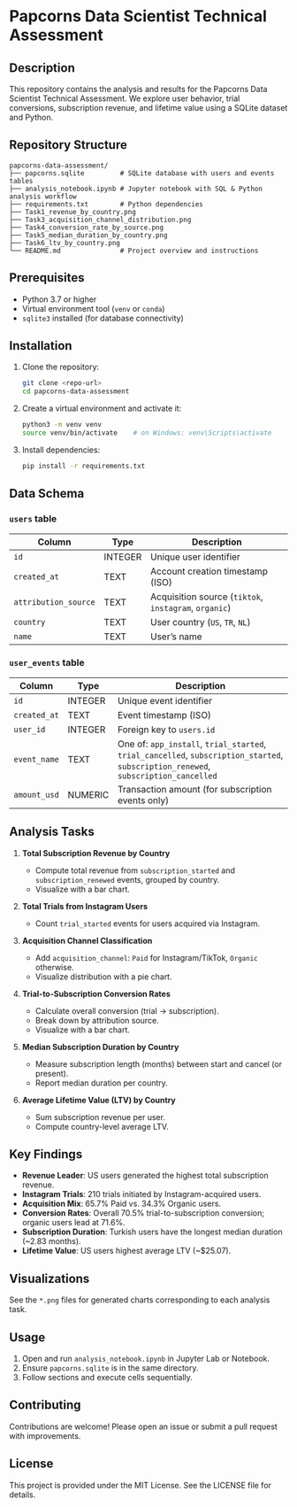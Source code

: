 # Papcorns Data Scientist Technical Assessment

## Description

This repository contains the analysis and results for the Papcorns Data Scientist Technical Assessment. We explore user behavior, trial conversions, subscription revenue, and lifetime value using a SQLite dataset and Python.

## Repository Structure

```
papcorns-data-assessment/
├── papcorns.sqlite         # SQLite database with users and events tables
├── analysis_notebook.ipynb # Jupyter notebook with SQL & Python analysis workflow
├── requirements.txt        # Python dependencies
├── Task1_revenue_by_country.png
├── Task3_acquisition_channel_distribution.png
├── Task4_conversion_rate_by_source.png
├── Task5_median_duration_by_country.png
├── Task6_ltv_by_country.png
└── README.md               # Project overview and instructions
```

## Prerequisites

- Python 3.7 or higher
- Virtual environment tool (`venv` or `conda`)
- `sqlite3` installed (for database connectivity)

## Installation

1. Clone the repository:
   ```bash
   git clone <repo-url>
   cd papcorns-data-assessment
   ```
2. Create a virtual environment and activate it:
   ```bash
   python3 -m venv venv
   source venv/bin/activate    # on Windows: venv\Scripts\activate
   ```
3. Install dependencies:
   ```bash
   pip install -r requirements.txt
   ```

## Data Schema

### `users` table

| Column             | Type    | Description                       |
|--------------------|---------|-----------------------------------|
| `id`               | INTEGER | Unique user identifier            |
| `created_at`       | TEXT    | Account creation timestamp (ISO)  |
| `attribution_source` | TEXT  | Acquisition source (`tiktok`, `instagram`, `organic`) |
| `country`          | TEXT    | User country (`US`, `TR`, `NL`)   |
| `name`             | TEXT    | User’s name                       |

### `user_events` table

| Column        | Type    | Description                                                      |
|---------------|---------|------------------------------------------------------------------|
| `id`          | INTEGER | Unique event identifier                                          |
| `created_at`  | TEXT    | Event timestamp (ISO)                                            |
| `user_id`     | INTEGER | Foreign key to `users.id`                                        |
| `event_name`  | TEXT    | One of: `app_install`, `trial_started`, `trial_cancelled`, `subscription_started`, `subscription_renewed`, `subscription_cancelled` |
| `amount_usd`  | NUMERIC | Transaction amount (for subscription events only)                |

## Analysis Tasks

1. **Total Subscription Revenue by Country**  
   - Compute total revenue from `subscription_started` and `subscription_renewed` events, grouped by country.  
   - Visualize with a bar chart.  

2. **Total Trials from Instagram Users**  
   - Count `trial_started` events for users acquired via Instagram.  

3. **Acquisition Channel Classification**  
   - Add `acquisition_channel`: `Paid` for Instagram/TikTok, `Organic` otherwise.  
   - Visualize distribution with a pie chart.  

4. **Trial-to-Subscription Conversion Rates**  
   - Calculate overall conversion (trial → subscription).  
   - Break down by attribution source.  
   - Visualize with a bar chart.  

5. **Median Subscription Duration by Country**  
   - Measure subscription length (months) between start and cancel (or present).  
   - Report median duration per country.  

6. **Average Lifetime Value (LTV) by Country**  
   - Sum subscription revenue per user.  
   - Compute country-level average LTV.  

## Key Findings

- **Revenue Leader**: US users generated the highest total subscription revenue.  
- **Instagram Trials**: 210 trials initiated by Instagram-acquired users.  
- **Acquisition Mix**: 65.7% Paid vs. 34.3% Organic users.  
- **Conversion Rates**: Overall 70.5% trial-to-subscription conversion; organic users lead at 71.6%.  
- **Subscription Duration**: Turkish users have the longest median duration (~2.83 months).  
- **Lifetime Value**: US users highest average LTV (~$25.07).  

## Visualizations

See the `*.png` files for generated charts corresponding to each analysis task.

## Usage

1. Open and run `analysis_notebook.ipynb` in Jupyter Lab or Notebook.  
2. Ensure `papcorns.sqlite` is in the same directory.  
3. Follow sections and execute cells sequentially.  

## Contributing

Contributions are welcome! Please open an issue or submit a pull request with improvements.

## License

This project is provided under the MIT License. See the LICENSE file for details.

